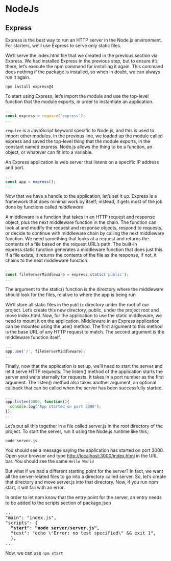 # NodeJs

## Express

Express is the best way to run an HTTP server in the Node.js environment. For starters, we'll use Express to serve only static files.

We’ll serve the index.html file that we created in the previous section via Express.
We had installed Express in the previous step, but to ensure it’s there, let’s execute the npm command for installing it again. This command does nothing if the package is installed, so when in doubt, we can always run it again.

`npm install express@4`

To start using Express, let’s import the module and use the top-level function that the module exports, in order to instantiate an application.

```js
...
const express = require('express');
...
```

`require` is a JavaScript keyword specific to Node.js, and this is used to import other modules. In the previous line, we loaded up the module called express and saved the top-level thing that the module exports, in the constant named express. Node.js allows the thing to be a function, an object, or whatever can fit into a variable.

An Express application is web server that listens on a specific IP address and port.

```js
...
const app = express();
...
```

Now that we have a handle to the application, let’s set it up. Express is a framework that does minimal work by itself; instead, it gets most of the job done by functions called <i>middleware</i>

A middleware is a function that takes in an HTTP request and response object, plus the next middleware function in the chain. The function can look at and modify the request and response objects, respond to requests, or decide to continue with middleware chain by calling the next middleware function.
We need something that looks at a request and returns the contents of a file based on the request URL’s path. The built-in express.static function generates a middleware function that does just this. If a file exists, it returns the contents of the file as the response, if not, it chains to the next middleware function.

```js
...
const fileServerMiddleware = express.static('public');
...
```

The argument to the static() function is the directory where the middleware should look for the files, relative to where the app is being run

We’ll store all static files in the `public` directory under the root of our project. Let’s create this new directory, public, under the
project root and move index.html. Now, for the application to use the static middleware, we need to mount it on the application.
Middleware in an Express application can be mounted using the use() method. The first argument to this method is the base URL of any HTTP request to match. The second argument is the middleware function itself.

```js
...
app.use('/', fileServerMiddleware);
...
```

Finally, now that the application is set up, we’ll need to start the server and let it serve HTTP requests. The listen() method of the application starts the server and waits eternally for requests. It takes in a port number as the first argument. The listen() method also takes another argument, an optional callback that can be called when the server has been successfully started. 

```js
...
app.listen(3000, function(){
  console.log('App started on port 3000');
});
...
```

Let’s put all this together in a file called server.js in the root directory of the project.
To start the server, run it using the Node.js runtime like this,:

`node server.js`

You should see a message saying the application has started on port 3000. Open your browser and type [http://localhost:3000/index.html](http://localhost:3000/index.html) in the URL bar. You should see the same `Hello World` 

But what if we had a different starting point for the server? In fact, we want all the server-related files to go into a directory called server. So, let’s create that directory and move server.js into that directory. Now, if you run npm start, it will fail with an error. 

In order to let npm know that the entry point for the server, an entry needs to be added to the scripts section of package.json

<pre>
...
"main": "index.js",
"scripts": {
  <b>"start": "node server/server.js",</b>
  "test": "echo \"Error: no test specified\" && exit 1",
  },
...
</pre>

Now, we can use `npm start`

